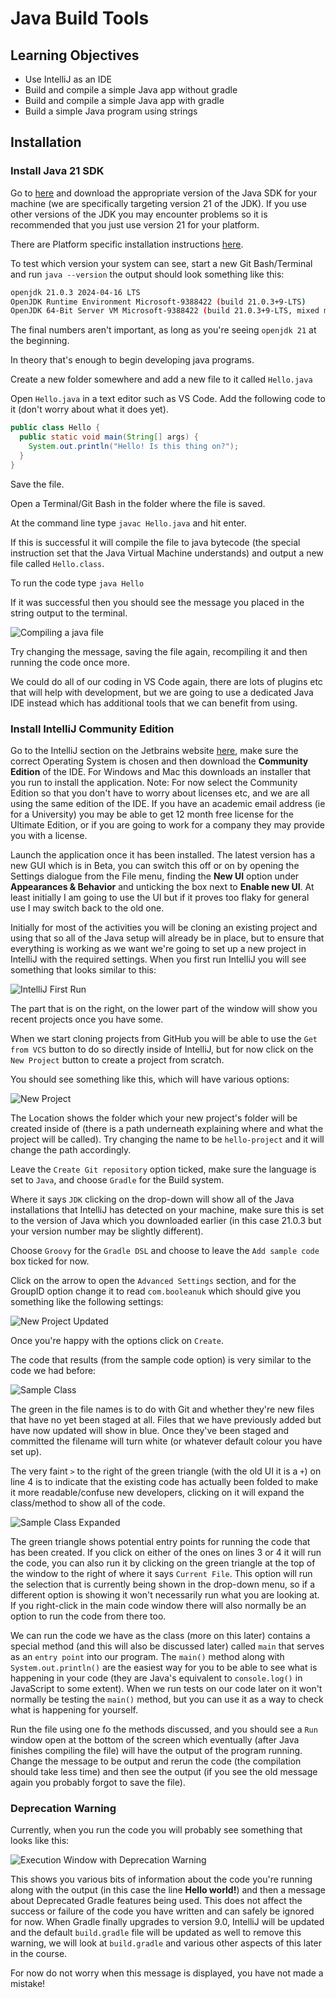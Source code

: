 # Java Build Tools

## Learning Objectives

- Use IntelliJ as an IDE
- Build and compile a simple Java app without gradle
- Build and compile a simple Java app with gradle
- Build a simple Java program using strings

## Installation

### Install Java 21 SDK

Go to [here](https://learn.microsoft.com/en-us/java/openjdk/download#openjdk-21) and download the appropriate version of the Java SDK for your machine (we are specifically targeting version 21 of the JDK). If you use other versions of the JDK you may encounter problems so it is recommended that you just use version 21 for your platform.

There are Platform specific installation instructions [here](https://learn.microsoft.com/en-us/java/openjdk/install).

To test which version your system can see, start a new Git Bash/Terminal and run `java --version` the output should look something like this:

```bash
openjdk 21.0.3 2024-04-16 LTS
OpenJDK Runtime Environment Microsoft-9388422 (build 21.0.3+9-LTS)
OpenJDK 64-Bit Server VM Microsoft-9388422 (build 21.0.3+9-LTS, mixed mode, sharing)
```

The final numbers aren't important, as long as you're seeing `openjdk 21` at the beginning.

In theory that's enough to begin developing java programs.

Create a new folder somewhere and add a new file to it called `Hello.java`

Open `Hello.java` in a text editor such as VS Code. Add the following code to it (don't worry about what it does yet).

```java
public class Hello {
  public static void main(String[] args) {
    System.out.println("Hello! Is this thing on?");
  }
}
```

Save the file.

Open a Terminal/Git Bash in the folder where the file is saved.

At the command line type `javac Hello.java` and hit enter.

If this is successful it will compile the file to java bytecode (the special instruction set that the Java Virtual Machine understands) and output a new file called `Hello.class`.

To run the code type `java Hello`

If it was successful then you should see the message you placed in the string output to the terminal.

![Compiling a java file](assets/compiling.png)

Try changing the message, saving the file again, recompiling it and then running the code once more.

We could do all of our coding in VS Code again, there are lots of plugins etc that will help with development, but we are going to use a dedicated Java IDE instead which has additional tools that we can benefit from using.

### Install IntelliJ Community Edition

Go to the IntelliJ section on the Jetbrains website [here](https://www.jetbrains.com/idea/download/), make sure the correct Operating System is chosen and then download the **Community Edition** of the IDE. For Windows and Mac this downloads an installer that you run to install the application. Note: For now select the Community Edition so that you don't have to worry about licenses etc, and we are all using the same edition of the IDE. If you have an academic email address (ie for a University) you may be able to get 12 month free license for the Ultimate Edition, or if you are going to work for a company they may provide you with a license.

Launch the application once it has been installed. The latest version has a new GUI which is in Beta, you can switch this off or on by opening the Settings dialogue from the File menu, finding the **New UI** option under **Appearances & Behavior** and unticking the box next to **Enable new UI**. At least initially I am going to use the UI but if it proves too flaky for general use I may switch back to the old one.

Initially for most of the activities you will be cloning an existing project and using that so all of the Java setup will already be in place, but to ensure that everything is working as we want we're going to set up a new project in IntelliJ with the required settings. When you first run IntelliJ you will see something that looks similar to this:

![IntelliJ First Run](assets/first_run.png)

The part that is on the right, on the lower part of the window will show you recent projects once you have some.

When we start cloning projects from GitHub you will be able to use the `Get from VCS` button to do so directly inside of IntelliJ, but for now click on the `New Project` button to create a project from scratch.

You should see something like this, which will have various options:

![New Project](assets/new-project.png)

The Location shows the folder which your new project's folder will be created inside of (there is a path underneath explaining where and what the project will be called). Try changing the name to be `hello-project` and it will change the path accordingly.

Leave the `Create Git repository` option ticked, make sure the language is set to `Java`, and choose `Gradle` for the Build system.

Where it says `JDK` clicking on the drop-down will show all of the Java installations that IntelliJ has detected on your machine, make sure this is set to the version of Java which you downloaded earlier (in this case 21.0.3 but your version number may be slightly different).

Choose `Groovy` for the `Gradle DSL` and choose to leave the `Add sample code` box ticked for now.

Click on the arrow to open the `Advanced Settings` section, and for the GroupID option change it to read `com.booleanuk` which should give you something like the following settings:

![New Project Updated](assets/new-project-updated.png)

Once you're happy with the options click on `Create`.

The code that results (from the sample code option) is very similar to the code we had before:

![Sample Class](assets/sample-code.png)

The green in the file names is to do with Git and whether they're new files that have no yet been staged at all. Files that we have previously added but have now updated will show in blue. Once they've been staged and committed the filename will turn white (or whatever default colour you have set up).

The very faint `>` to the right of the green triangle (with the old UI it is a `+`) on line 4 is to indicate that the existing code has actually been folded to make it more readable/confuse new developers, clicking on it will expand the class/method to show all of the code.

![Sample Class Expanded](assets/sample-code-expanded.png)

The green triangle shows potential entry points for running the code that has been created. If you click on either of the ones on lines 3 or 4 it will run the code, you can also run it by clicking on the green triangle at the top of the window to the right of where it says `Current File`. This option will run the selection that is currently being shown in the drop-down menu, so if a different option is showing it won't necessarily run what you are looking at. If you right-click in the main code window there will also normally be an option to run the code from there too.

We can run the code we have as the class (more on this later) contains a special method (and this will also be discussed later) called `main` that serves as an `entry point` into our program. The `main()` method along with `System.out.println()` are the easiest way for you to be able to see what is happening in your code (they are Java's equivalent to `console.log()` in JavaScript to some extent). When we run tests on our code later on it won't normally be testing the `main()` method, but you can use it as a way to check what is happening for yourself.

Run the file using one fo the methods discussed, and you should see a `Run` window open at the bottom of the screen which eventually (after Java finishes compiling the file) will have the output of the program running. Change the message to be output and rerun the code (the compilation should take less time) and then see the output (if you see the old message again you probably forgot to save the file).

### Deprecation Warning

Currently, when you run the code you will probably see something that looks like this:

![Execution Window with Deprecation Warning](assets/deprecation-warning.png)

This shows you various bits of information about the code you're running along with the output (in this case the line **Hello world!**) and then a message about Deprecated Gradle features being used. This does not affect the success or failure of the code you have written and can safely be ignored for now. When Gradle finally upgrades to version 9.0, IntelliJ will be updated and the default `build.gradle` file will be updated as well to remove this warning, we will look at `build.gradle` and various other aspects of this later in the course. 

For now do not worry when this message is displayed, you have not made a mistake!